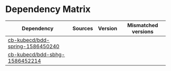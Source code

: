 # Dependency Matrix

Dependency | Sources | Version | Mismatched versions
---------- | ------- | ------- | -------------------
[cb-kubecd/bdd-spring-1586450240](https://github.com/cb-kubecd/bdd-spring-1586450240.git) |  | []() | 
[cb-kubecd/bdd-sbhg-1586452214](https://github.com/cb-kubecd/bdd-sbhg-1586452214.git) |  | []() | 
